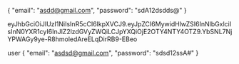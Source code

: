 {
"email": "asdd@gmail.com",
"password": "sdA12dsdds@"
}

eyJhbGciOiJIUzI1NiIsInR5cCI6IkpXVCJ9.eyJpZCI6MywidHlwZSI6InNlbGxlciIsInN0YXR1cyI6InJlZ2lzdGVyZWQiLCJpYXQiOjE2OTY4NTY4OTZ9.YbSNL7NjYPWAGy9ye-R8hmoledAreELqDirRB9-EBeo


user
{
"email": "asdsd@gmail.com",
"password": "sdsd12ssA#"
}